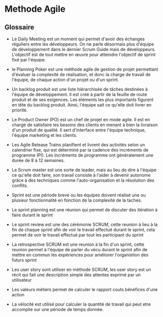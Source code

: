 # Methode Agile

## Glossaire

- Le Daily Meeting est un moment qui permet d'avoir des échanges réguliers entre les développeurs. On ne parle désormais plus d'équipe de développement dans le dernier Scrum Guide mais de développeurs. L'objectif est de tout mettre en œuvre pour atteindre l'objectif de sprint fixé par l'équipe.

- le Planning Poker est une méthode agile de gestion de projet permettant d'évaluer la complexité de réalisation, et donc la charge de travail de l'équipe, de chaque action d'un projet ou d'un sprint.

- Un backlog produit est une liste hiérarchisée de tâches destinées à l'équipe de développement. Il est créé à partir de la feuille de route produit et de ses exigences. Les éléments les plus importants figurent en tête du backlog produit. Ainsi, l'équipe sait ce qu'elle doit livrer en priorité.

- Le Product Owner (PO) est un chef de projet en mode agile. Il est en charge de satisfaire les besoins des clients en menant à bien la livraison d'un produit de qualité. Il sert d'interface entre l'équipe technique, l'équipe marketing et les clients.

- Les Agile Release Trains planifient et livrent des activités selon un calendrier fixe, qui est déterminé par la cadence des incréments de programme (PI). Les incréments de programme ont généralement une durée de 8 à 12 semaines.

- Le Scrum master est une sorte de leader, mais au lieu de dire à l'équipe ce qu'elle doit faire, son travail consiste à l'aider à devenir autonome grâce à des techniques comme l'auto-organisation et la résolution des conflits.

- Sprint est une période breve ou les équipes doivent réalisé une ou plusieur fonctionnalité en fonction de la complexité de la taches.

- Le sprint planning est une réunion qui permet de discuter des itération à faire durant le sprint

- Le sprint review est une des cérémonie SCRUM, cette reunion à lieu à la fin de chaque sprint afin de voir le travail effectué durant le sprint, cela permet de voir le travail effectué par tout les participant du sprint

- La retrospective SCRUM  est une reunion à la fin d'un sprint, cette reunion permet à l'équipe de parler du vécu durant le sprint afin de mettre en commun les expériences pour améliorer l'organistion des futurs sprint

- Les user story sont utiliser en méthode SCRUM, les user story est un récit qui fait une description simple des attentes exprimé par un utilisateur

- Les valeurs métiers permet de calculer le rapport couts bénéfices d'une action

- La vélocité est utilisé pour calculer la quantité de travail qui peut etre accomplie sur une période de temps donnée.